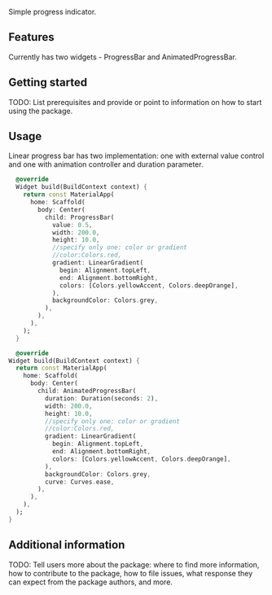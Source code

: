 <!-- 
This README describes the package. If you publish this package to pub.dev,
this README's contents appear on the landing page for your package.

For information about how to write a good package README, see the guide for
[writing package pages](https://dart.dev/guides/libraries/writing-package-pages). 

For general information about developing packages, see the Dart guide for
[creating packages](https://dart.dev/guides/libraries/create-library-packages)
and the Flutter guide for
[developing packages and plugins](https://flutter.dev/developing-packages). 
-->

Simple progress indicator.

## Features

Currently has two widgets - ProgressBar and AnimatedProgressBar.

## Getting started

TODO: List prerequisites and provide or point to information on how to
start using the package.

## Usage
Linear progress bar has two implementation: one with external value control and one with
animation controller and duration parameter.

```dart
  @override
  Widget build(BuildContext context) {
    return const MaterialApp(
      home: Scaffold(
        body: Center(
          child: ProgressBar(
            value: 0.5,
            width: 200.0,
            height: 10.0,
            //specify only one: color or gradient
            //color:Colors.red,
            gradient: LinearGradient(
              begin: Alignment.topLeft,
              end: Alignment.bottomRight,
              colors: [Colors.yellowAccent, Colors.deepOrange],
            ),
            backgroundColor: Colors.grey,
          ),
        ),
      ),
    );
  }
```

```dart
  @override
Widget build(BuildContext context) {
  return const MaterialApp(
    home: Scaffold(
      body: Center(
        child: AnimatedProgressBar(
          duration: Duration(seconds: 2),
          width: 200.0,
          height: 10.0,
          //specify only one: color or gradient
          //color:Colors.red,
          gradient: LinearGradient(
            begin: Alignment.topLeft,
            end: Alignment.bottomRight,
            colors: [Colors.yellowAccent, Colors.deepOrange],
          ),
          backgroundColor: Colors.grey,
          curve: Curves.ease,
        ),
      ),
    ),
  );
}
```

## Additional information

TODO: Tell users more about the package: where to find more information, how to 
contribute to the package, how to file issues, what response they can expect 
from the package authors, and more.
